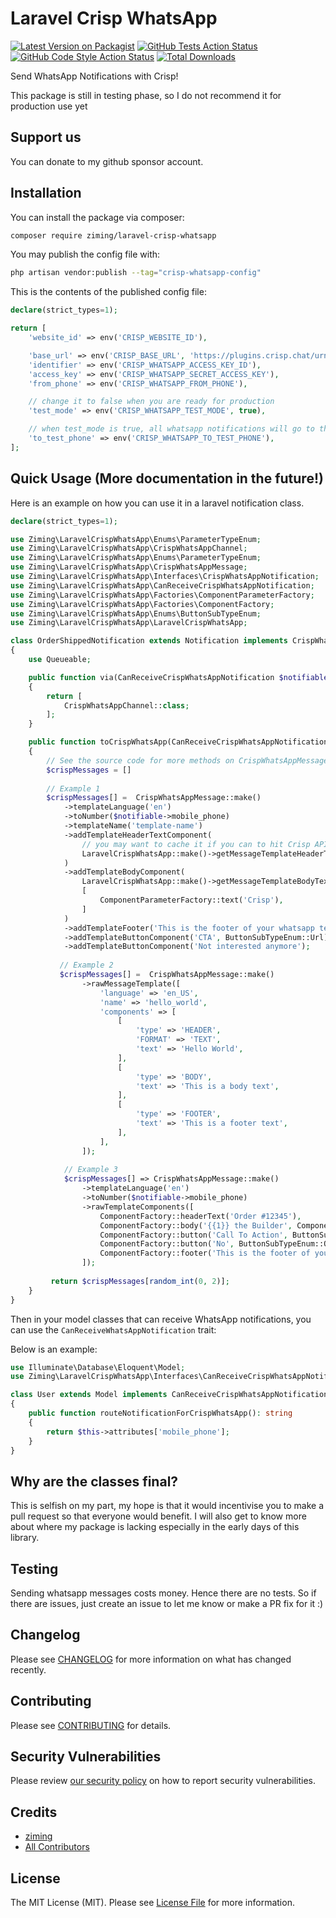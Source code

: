 # Laravel Crisp WhatsApp

[![Latest Version on Packagist](https://img.shields.io/packagist/v/ziming/laravel-crisp-whatsapp.svg?style=flat-square)](https://packagist.org/packages/ziming/laravel-crisp-whatsapp)
[![GitHub Tests Action Status](https://img.shields.io/github/actions/workflow/status/ziming/laravel-crisp-whatsapp/run-tests.yml?branch=main&label=tests&style=flat-square)](https://github.com/ziming/laravel-crisp-whatsapp/actions?query=workflow%3Arun-tests+branch%3Amain)
[![GitHub Code Style Action Status](https://img.shields.io/github/actions/workflow/status/ziming/laravel-crisp-whatsapp/fix-php-code-style-issues.yml?branch=main&label=code%20style&style=flat-square)](https://github.com/ziming/laravel-crisp-whatsapp/actions?query=workflow%3A"Fix+PHP+code+style+issues"+branch%3Amain)
[![Total Downloads](https://img.shields.io/packagist/dt/ziming/laravel-crisp-whatsapp.svg?style=flat-square)](https://packagist.org/packages/ziming/laravel-crisp-whatsapp)

Send WhatsApp Notifications with Crisp!

This package is still in testing phase, so I do not recommend it for production use yet

## Support us

You can donate to my github sponsor account.

## Installation

You can install the package via composer:

```bash
composer require ziming/laravel-crisp-whatsapp
```

You may publish the config file with:

```bash
php artisan vendor:publish --tag="crisp-whatsapp-config"
```

This is the contents of the published config file:

```php
declare(strict_types=1);

return [
    'website_id' => env('CRISP_WEBSITE_ID'),

    'base_url' => env('CRISP_BASE_URL', 'https://plugins.crisp.chat/urn:crisp.im:whatsapp:0/wa/api/website'),
    'identifier' => env('CRISP_WHATSAPP_ACCESS_KEY_ID'),
    'access_key' => env('CRISP_WHATSAPP_SECRET_ACCESS_KEY'),
    'from_phone' => env('CRISP_WHATSAPP_FROM_PHONE'),

    // change it to false when you are ready for production
    'test_mode' => env('CRISP_WHATSAPP_TEST_MODE', true),

    // when test_mode is true, all whatsapp notifications will go to this number
    'to_test_phone' => env('CRISP_WHATSAPP_TO_TEST_PHONE'),
];
```

## Quick Usage (More documentation in the future!)

Here is an example on how you can use it in a laravel notification class.

```php
declare(strict_types=1);

use Ziming\LaravelCrispWhatsApp\Enums\ParameterTypeEnum;
use Ziming\LaravelCrispWhatsApp\CrispWhatsAppChannel;
use Ziming\LaravelCrispWhatsApp\Enums\ParameterTypeEnum;
use Ziming\LaravelCrispWhatsApp\CrispWhatsAppMessage;
use Ziming\LaravelCrispWhatsApp\Interfaces\CrispWhatsAppNotification;
use Ziming\LaravelCrispWhatsApp\CanReceiveCrispWhatsAppNotification;
use Ziming\LaravelCrispWhatsApp\Factories\ComponentParameterFactory;
use Ziming\LaravelCrispWhatsApp\Factories\ComponentFactory;
use Ziming\LaravelCrispWhatsApp\Enums\ButtonSubTypeEnum;
use Ziming\LaravelCrispWhatsApp\LaravelCrispWhatsApp;

class OrderShippedNotification extends Notification implements CrispWhatsAppNotification
{
    use Queueable;

    public function via(CanReceiveCrispWhatsAppNotification $notifiable): array
    {
        return [
            CrispWhatsAppChannel::class;
        ];
    }

    public function toCrispWhatsApp(CanReceiveCrispWhatsAppNotification $notifiable): CrispWhatsAppMessage
    {
        // See the source code for more methods on CrispWhatsAppMessage!
        $crispMessages = []
        
        // Example 1
        $crispMessages[] =  CrispWhatsAppMessage::make()
            ->templateLanguage('en')
            ->toNumber($notifiable->mobile_phone)
            ->templateName('template-name')
            ->addTemplateHeaderTextComponent(
                // you may want to cache it if you can to hit Crisp API lesser!
                LaravelCrispWhatsApp::make()->getMessageTemplateHeaderText('template-name'),
            )
            ->addTemplateBodyComponent(
                LaravelCrispWhatsApp::make()->getMessageTemplateBodyText('template-name'),
                [
                    ComponentParameterFactory::text('Crisp'),
                ]
            )
            ->addTemplateFooter('This is the footer of your whatsapp template')
            ->addTemplateButtonComponent('CTA', ButtonSubTypeEnum::Url)
            ->addTemplateButtonComponent('Not interested anymore');
            
           // Example 2
           $crispMessages[] =  CrispWhatsAppMessage::make()
                ->rawMessageTemplate([
                    'language' => 'en_US',
                    'name' => 'hello_world',
                    'components' => [
                        [
                            'type' => 'HEADER',
                            'FORMAT' => 'TEXT',
                            'text' => 'Hello World',
                        ],
                        [
                            'type' => 'BODY',
                            'text' => 'This is a body text',
                        ],
                        [
                            'type' => 'FOOTER',
                            'text' => 'This is a footer text',
                        ],
                    ],
                ]);
                
            // Example 3
            $crispMessages[] => CrispWhatsAppMessage::make()
                ->templateLanguage('en')
                ->toNumber($notifiable->mobile_phone)
                ->rawTemplateComponents([
                    ComponentFactory::headerText('Order #12345'),
                    ComponentFactory::body('{{1}} the Builder', ComponentParameterFactory::text('Crisp')),
                    ComponentFactory::button('Call To Action', ButtonSubTypeEnum::Url)
                    ComponentFactory::button('No', ButtonSubTypeEnum::QuickReply)
                    ComponentFactory::footer('This is the footer of your whatsapp template'),
                ]);
         
         return $crispMessages[random_int(0, 2)];
    }
}
```

Then in your model classes that can receive WhatsApp notifications, you can use the `CanReceiveWhatsAppNotification` trait:

Below is an example:

```php
use Illuminate\Database\Eloquent\Model;
use Ziming\LaravelCrispWhatsApp\Interfaces\CanReceiveCrispWhatsAppNotification;

class User extends Model implements CanReceiveCrispWhatsAppNotification
{
    public function routeNotificationForCrispWhatsApp(): string
    {
        return $this->attributes['mobile_phone'];
    }
}
```

## Why are the classes final?

This is selfish on my part, my hope is that it would incentivise you to make a pull request so that everyone would benefit. 
I will also get to know more about where my package is lacking especially in the early days of this library.

## Testing

Sending whatsapp messages costs money. Hence there are no tests. So if there are issues, just create an issue to let me know or make a PR fix for it :)

## Changelog

Please see [CHANGELOG](CHANGELOG.md) for more information on what has changed recently.

## Contributing

Please see [CONTRIBUTING](CONTRIBUTING.md) for details.

## Security Vulnerabilities

Please review [our security policy](../../security/policy) on how to report security vulnerabilities.

## Credits

- [ziming](https://github.com/ziming)
- [All Contributors](../../contributors)

## License

The MIT License (MIT). Please see [License File](LICENSE.md) for more information.
